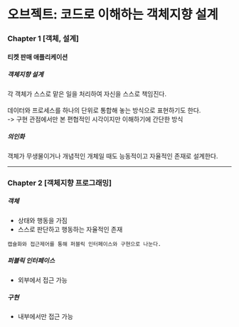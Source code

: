 # 오브젝트: 코드로 이해하는 객체지향 설계
### Chapter 1 [객체, 설계]
#### 티켓 판매 애플리케이션
##### 객체지향 설계<br/>
각 객체가 스스로 맡은 일을 처리하여 자신을 스스로 책임진다.<br/><br/>
데이터와 프로세스를 하나의 단위로 통합해 놓는 방식으로 표현하기도 한다. <br/>
-> 구현 관점에서만 본 편협적인 시각이지만 이해하기에 간단한 방식<br/>

##### 의인화<br/>
객체가 무생물이거나 개념적인 개체일 때도 능동적이고 자율적인 존재로 설계한다.<br/>

<hr>

### Chapter 2 [객체지향 프로그래밍]
##### 객체
- 상태와 행동을 가짐
- 스스로 판단하고 행동하는 자율적인 존재

```
캡슐화와 접근제어를 통해 퍼블릭 인터페이스와 구현으로 나눈다.
```

##### 퍼블릭 인터페이스
- 외부에서 접근 가능
##### 구현
- 내부에서만 접근 가능

